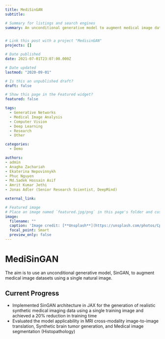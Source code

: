 ```yaml
---
title: MediSinGAN
subtitle: 

# Summary for listings and search engines
summary: An unconditional generative model to augment medical image datasets using a single natural image.


# Link this post with a project "MedisinGAN"
projects: [] 

# Date published
date: 2021-07-01T23:07:00.000Z

# Date updated
lastmod: "2020-09-01"

# Is this an unpublished draft?
draft: false

# Show this page in the Featured widget?
featured: false

tags:
  - Generative Networks
  - Medical Image Analysis
  - Computer Vision
  - Deep Learning
  - Research
  - Other

categories:
  - Demo

authors:
- admin
- Anagha Zachariah
- Ekaterina Nepovinnykh
- Phuc Nguyen
- Md.Sadek Hossain Asif
- Amrit Kumar Jethi
- Jonas Adler (Senior Research Scientist, DeepMind)

external_link: 

# Featured image
# Place an image named `featured.jpg/png` in this page's folder and customize its options here.
image:
  filename: ""
  caption: 'Image credit: [**Unsplash**](https://unsplash.com/photos/CpkOjOcXdUY)'
  focal_point: Smart
  preview_only: false
---
```


# MediSinGAN

The aim is to use an unconditional generative model, SinGAN, to augment medical image datasets using a single natural image.

## Current Progress

- Implemented SinGAN architecture in JAX for the generation of realistic synthetic medical imaging data using a
single training image and achieved a 20% reduction in training time
- Evaluated the model applicability in MRI cross-modality image-to-image translation, Synthetic brain tumor
generation, and Medical image segmentation (Histopathology)
